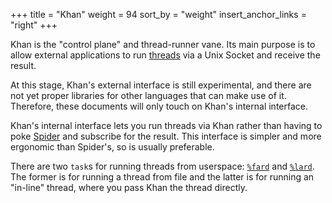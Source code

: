 +++
title = "Khan"
weight = 94
sort_by = "weight"
insert_anchor_links = "right"
+++

Khan is the "control plane" and thread-runner vane. Its main purpose is to allow
external applications to run [threads](/userspace/threads) via a
Unix Socket and receive the result.

At this stage, Khan's external interface is still experimental, and there are
not yet proper libraries for other languages that can make use of it. Therefore,
these documents will only touch on Khan's internal interface.

Khan's internal interface lets you run threads via Khan rather than having to
poke [Spider](/userspace/threads/reference/api) and subscribe for the result.
This interface is simpler and more ergonomic than Spider's, so is usually
preferable.

There are two `task`s for running threads from userspace:
[`%fard`](/system/kernel/khan/reference/tasks#fard) and
[`%lard`](/system/kernel/khan/reference/tasks#lard). The former is for running a thread
from file and the latter is for running an "in-line" thread, where you pass
Khan the thread directly.


